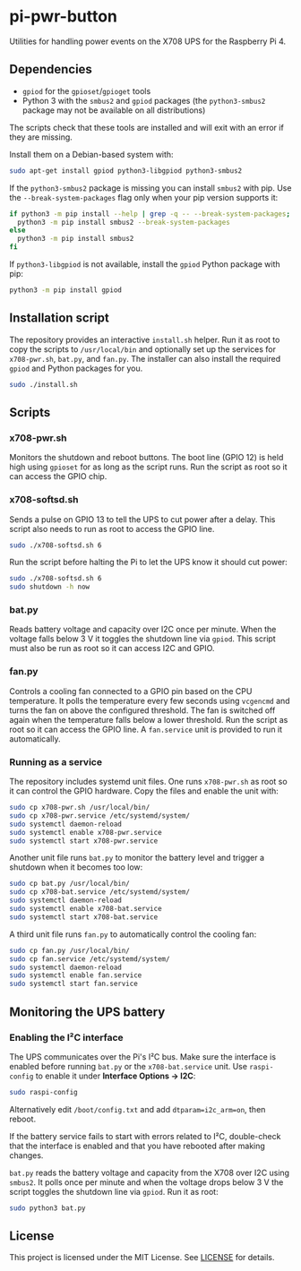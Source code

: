 # pi-pwr-button

Utilities for handling power events on the X708 UPS for the Raspberry Pi 4.

## Dependencies

- `gpiod` for the `gpioset`/`gpioget` tools
- Python 3 with the `smbus2` and `gpiod` packages (the `python3-smbus2` package may not be
  available on all distributions)

The scripts check that these tools are installed and will exit with an error if
they are missing.

Install them on a Debian-based system with:

```bash
sudo apt-get install gpiod python3-libgpiod python3-smbus2
```

If the `python3-smbus2` package is missing you can install `smbus2` with pip.
Use the `--break-system-packages` flag only when your pip version supports it:

```bash
if python3 -m pip install --help | grep -q -- --break-system-packages; then
  python3 -m pip install smbus2 --break-system-packages
else
  python3 -m pip install smbus2
fi
```

If `python3-libgpiod` is not available,
install the `gpiod` Python package with pip:

```bash
python3 -m pip install gpiod
```

## Installation script

The repository provides an interactive `install.sh` helper. Run it as root to
copy the scripts to `/usr/local/bin` and optionally set up the services for
`x708-pwr.sh`, `bat.py`, and `fan.py`. The installer can also install the required
`gpiod` and Python packages for you.

```bash
sudo ./install.sh
```

## Scripts

### x708-pwr.sh
Monitors the shutdown and reboot buttons. The boot line (GPIO 12) is held
high using `gpioset` for as long as the script runs. Run the script as root so
it can access the GPIO chip.

### x708-softsd.sh
Sends a pulse on GPIO 13 to tell the UPS to cut power after a delay. This
script also needs to run as root to access the GPIO line.

```bash
sudo ./x708-softsd.sh 6
```

Run the script before halting the Pi to let the UPS know it should cut
power:

```bash
sudo ./x708-softsd.sh 6
sudo shutdown -h now
```

### bat.py
Reads battery voltage and capacity over I2C once per minute. When the voltage
falls below 3&nbsp;V it toggles the shutdown line via `gpiod`. This script must
also be run as root so it can access I2C and GPIO.

### fan.py
Controls a cooling fan connected to a GPIO pin based on the CPU temperature.
It polls the temperature every few seconds using `vcgencmd` and turns the fan
on above the configured threshold. The fan is switched off again when the
temperature falls below a lower threshold. Run the script as root so it can
access the GPIO line. A `fan.service` unit is provided to run it
automatically.

### Running as a service

The repository includes systemd unit files. One runs `x708-pwr.sh` as root so
it can control the GPIO hardware. Copy the files and enable the unit with:

```bash
sudo cp x708-pwr.sh /usr/local/bin/
sudo cp x708-pwr.service /etc/systemd/system/
sudo systemctl daemon-reload
sudo systemctl enable x708-pwr.service
sudo systemctl start x708-pwr.service
```

Another unit file runs `bat.py` to monitor the battery level and trigger a
shutdown when it becomes too low:

```bash
sudo cp bat.py /usr/local/bin/
sudo cp x708-bat.service /etc/systemd/system/
sudo systemctl daemon-reload
sudo systemctl enable x708-bat.service
sudo systemctl start x708-bat.service
```

A third unit file runs `fan.py` to automatically control the cooling fan:

```bash
sudo cp fan.py /usr/local/bin/
sudo cp fan.service /etc/systemd/system/
sudo systemctl daemon-reload
sudo systemctl enable fan.service
sudo systemctl start fan.service
```

## Monitoring the UPS battery

### Enabling the I²C interface

The UPS communicates over the Pi's I²C bus. Make sure the interface is enabled
before running `bat.py` or the `x708-bat.service` unit. Use
`raspi-config` to enable it under **Interface Options &rarr; I2C**:

```bash
sudo raspi-config
```

Alternatively edit `/boot/config.txt` and add
`dtparam=i2c_arm=on`, then reboot.

If the battery service fails to start with errors related to I²C, double-check
that the interface is enabled and that you have rebooted after making changes.

`bat.py` reads the battery voltage and capacity from the X708 over I2C using
`smbus2`. It polls once per minute and when the voltage drops below 3&nbsp;V the
script toggles the shutdown line via `gpiod`. Run it as root:

```bash
sudo python3 bat.py
```

## License
This project is licensed under the MIT License. See [LICENSE](LICENSE) for details.

